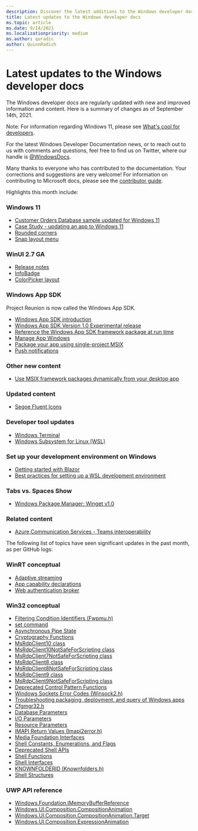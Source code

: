 ```yaml
---
description: Discover the latest additions to the Windows developer docs.
title: Latest updates to the Windows developer docs
ms.topic: article
ms.date: 9/14/2021
ms.localizationpriority: medium
ms.author: quradic
author: QuinnRadich
---
```


# Latest updates to the Windows developer docs

The Windows developer docs are regularly updated with new and improved information and content. Here is a summary of changes as of September 14th, 2021.

Note: For information regarding Windows 11, please see [What's cool for developers](https://developer.microsoft.com/windows/windows-for-developers/).

For the latest Windows Developer Documentation news, or to reach out to us with comments and questions, feel free to find us on Twitter, where our handle is [@WindowsDocs](https://twitter.com/windowsdocs).

Many thanks to everyone who has contributed to the documentation. Your corrections and suggestions are very welcome! For information on contributing to Microsoft docs, please see the [contributor guide](/contribute/).

Highlights this month include:

### Windows 11

* [Customer Orders Database sample updated for Windows 11](https://github.com/microsoft/Windows-appsample-customers-orders-database)
* [Case Study - updating an app to Windows 11](https://github.com/microsoft/Windows-appsample-customers-orders-database/blob/master/windows-11-update.md)
* [Rounded corners](/windows/apps/desktop/modernize/apply-rounded-corners)
* [Snap layout menu](/windows/apps/desktop/modernize/apply-snap-layout-menu)

### WinUI 2.7 GA

* [Release notes](/windows/apps/winui/winui2/release-notes/winui-2.7)
* [InfoBadge](/windows/apps/design/controls/info-badge)
* [ColorPicker layout](/windows/apps/design/controls/color-picker)

### Windows App SDK

Project Reunion is now called the Windows App SDK.

* [Windows App SDK introduction](/windows/apps/windows-app-sdk/)
* [Windows App SDK Version 1.0 Experimental release](/windows/apps/windows-app-sdk/experimental-channel)
* [Reference the Windows App SDK framework package at run time](/windows/apps/windows-app-sdk/reference-framework-package-run-time)
* [Manage App Windows](/windows/apps/windows-app-sdk/windowing/windowing-overview)
* [Package your app using single-project MSIX](/windows/apps/windows-app-sdk/single-project-msix)
* [Push notifications](/windows/apps/windows-app-sdk/notifications/push/)

### Other new content

* [Use MSIX framework packages dynamically from your desktop app](https://docs.microsoft.com/windows/apps/desktop/modernize/framework-packages)



### Updated content

* [Segoe Fluent Icons](https://docs.microsoft.com/windows/apps/design/style/segoe-fluent-icons-font)

### Developer tool updates

* [Windows Terminal](/windows/terminal/)
* [Windows Subsystem for Linux (WSL)](/windows/wsl/)


### Set up your development environment on Windows

* [Getting started with Blazor](/windows/blazor/blazor-getting-started)
* [Best practices for setting up a WSL development environment](/windows/wsl/best-practices-for-setting-up-a-wsl-development-environment)


### Tabs vs. Spaces Show

* [Windows Package Manager: Winget v1.0](https://channel9.msdn.com/Shows/Tabs-vs-Spaces/Windows-Package-Manager-Winget-v10)

### Related content

* [Azure Communication Services - Teams interoperability](/azure/communication-services/concepts/teams-interop)

The following list of topics have seen significant updates in the past month, as per GitHub logs:

### WinRT conceptual

<ul>
<li><a href="https://docs.microsoft.com/windows/uwp/audio-video-camera/adaptive-streaming">Adaptive streaming</a></li>
<li><a href="https://docs.microsoft.com/windows/uwp/packaging/app-capability-declarations">App capability declarations</a></li>
<li><a href="https://docs.microsoft.com/windows/uwp/security/web-authentication-broker">Web authentication broker</a></li>

</ul>


### Win32 conceptual

<ul>
<li><a href="https://docs.microsoft.com/windows/desktop/FWP/filtering-condition-identifiers-">Filtering Condition Identifiers (Fwpmu.h)</a></li>
<li><a href="https://docs.microsoft.com/windows/desktop/Multimedia/set">set command</a></li>
<li><a href="https://docs.microsoft.com/windows/desktop/Rpc/asynchronous-pipe-state">Asynchronous Pipe State</a></li>
<li><a href="https://docs.microsoft.com/windows/desktop/SecCrypto/cryptography-functions">Cryptography Functions</a></li>
<li><a href="https://docs.microsoft.com/windows/desktop/TermServ/msrdpclient10">MsRdpClient10 class</a></li>
<li><a href="https://docs.microsoft.com/windows/desktop/TermServ/msrdpclient10notsafeforscripting">MsRdpClient10NotSafeForScripting class</a></li>
<li><a href="https://docs.microsoft.com/windows/desktop/TermServ/msrdpclient7notsafeforscripting">MsRdpClient7NotSafeForScripting class</a></li>
<li><a href="https://docs.microsoft.com/windows/desktop/TermServ/msrdpclient8">MsRdpClient8 class</a></li>
<li><a href="https://docs.microsoft.com/windows/desktop/TermServ/msrdpclient8notsafeforscripting">MsRdpClient8NotSafeForScripting class</a></li>
<li><a href="https://docs.microsoft.com/windows/desktop/TermServ/msrdpclient9">MsRdpClient9 class</a></li>
<li><a href="https://docs.microsoft.com/windows/desktop/TermServ/msrdpclient9notsafeforscripting">MsRdpClient9NotSafeForScripting class</a></li>
<li><a href="https://docs.microsoft.com/windows/desktop/WinAuto/uiauto-entry-cpfunctions">Deprecated Control Pattern Functions</a></li>
<li><a href="https://docs.microsoft.com/windows/desktop/WinSock/windows-sockets-error-codes-2">Windows Sockets Error Codes (Winsock2.h)</a></li>
<li><a href="https://docs.microsoft.com/windows/desktop/appxpkg/troubleshooting">Troubleshooting packaging, deployment, and query of Windows apps</a></li>
<li><a href="https://docs.microsoft.com/windows/desktop/devinst/cfgmgr32-h">Cfgmgr32.h</a></li>
<li><a href="https://docs.microsoft.com/windows/desktop/extensible-storage-engine/database-parameters">Database Parameters</a></li>
<li><a href="https://docs.microsoft.com/windows/desktop/extensible-storage-engine/i-o-parameters">I/O Parameters</a></li>
<li><a href="https://docs.microsoft.com/windows/desktop/extensible-storage-engine/resource-parameters">Resource Parameters</a></li>
<li><a href="https://docs.microsoft.com/windows/desktop/imapi/imapi-return-values">IMAPI Return Values (Imapi2error.h)</a></li>
<li><a href="https://docs.microsoft.com/windows/desktop/medfound/media-foundation-interfaces">Media Foundation Interfaces</a></li>
<li><a href="https://docs.microsoft.com/windows/desktop/shell/consts-enums-flags">Shell Constants, Enumerations, and Flags</a></li>
<li><a href="https://docs.microsoft.com/windows/desktop/shell/deprecated-api">Deprecated Shell APIs</a></li>
<li><a href="https://docs.microsoft.com/windows/desktop/shell/functions">Shell Functions</a></li>
<li><a href="https://docs.microsoft.com/windows/desktop/shell/interfaces">Shell Interfaces</a></li>
<li><a href="https://docs.microsoft.com/windows/desktop/shell/knownfolderid">KNOWNFOLDERID (Knownfolders.h)</a></li>
<li><a href="https://docs.microsoft.com/windows/desktop/shell/structures">Shell Structures</a></li>
</ul>



### UWP API reference

<ul>
<li><a href="https://docs.microsoft.com/uwp/api/windows.foundation.imemorybufferreference">Windows.Foundation.IMemoryBufferReference</a></li>
<li><a href="https://docs.microsoft.com/uwp/api/windows.ui.composition.compositionanimation">Windows.UI.Composition.CompositionAnimation</a></li>
<li><a href="https://docs.microsoft.com/uwp/api/windows.ui.composition.compositionanimation.target">Windows.UI.Composition.CompositionAnimation.Target</a></li>
<li><a href="https://docs.microsoft.com/uwp/api/windows.ui.composition.expressionanimation">Windows.UI.Composition.ExpressionAnimation</a></li>
</ul>